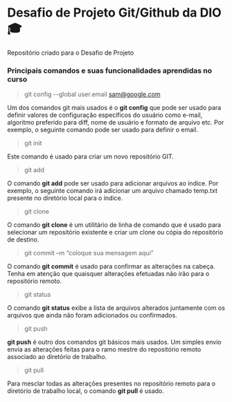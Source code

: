 # Desafio de Projeto Git/Github da DIO 🎓

Repositório criado para o Desafio de Projeto



### Principais comandos e suas funcionalidades aprendidas no curso  

>  git config --global user.email sam@google.com

Um dos comandos git mais usados é o **git config** que pode ser usado para definir valores de configuração específicos do usuário como e-mail, algoritmo preferido para diff, nome de usuário e formato de arquivo etc. Por exemplo, o seguinte comando pode ser usado para definir o email.  

>  git init

Este comando é usado para criar um novo repositório GIT.  

>  git add

O comando **git add** pode ser usado para adicionar arquivos ao índice. Por exemplo, o seguinte comando irá adicionar um arquivo chamado temp.txt presente no diretório local para o índice.  

>  git clone

O comando __git clone__ é um utilitário de linha de comando que é usado para selecionar um repositório existente e criar um clone ou cópia do repositório de destino.  

>  git commit –m “coloque sua mensagem aqui”

O comando **git commit** é usado para confirmar as alterações na cabeça. Tenha em atenção que quaisquer alterações efetuadas não irão para o repositório remoto.  

>  git status

O comando **git status** exibe a lista de arquivos alterados juntamente com os arquivos que ainda não foram adicionados ou confirmados.  

>  git push

**git push** é outro dos comandos git básicos mais usados. Um simples envio envia as alterações feitas para o ramo mestre do repositório remoto associado ao diretório de trabalho.  

>  git pull

Para mesclar todas as alterações presentes no repositório remoto para o diretório de trabalho local, o comando __git pull__ é usado.   
